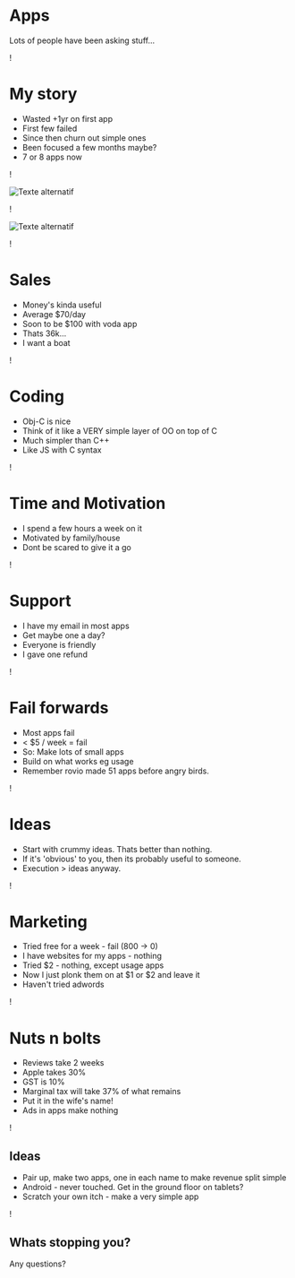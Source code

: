 Apps 
===
Lots of people have been asking stuff...

!

My story
===
* Wasted +1yr on first app
* First few failed
* Since then churn out simple ones
* Been focused a few months maybe?
* 7 or 8 apps now

!

![Texte alternatif](http://macgpg.sourceforge.net/en/img/mac-gpg-logo.png "texte pour le titre, facultatif")

!

![Texte alternatif](/mac-gpg-logo.png)

!

Sales
===
* Money's kinda useful
* Average $70/day
* Soon to be $100 with voda app
* Thats 36k...
* I want a boat

!

Coding
===
* Obj-C is nice
* Think of it like a VERY simple layer of OO on top of C
* Much simpler than C++
* Like JS with C syntax

!

Time and Motivation
===
* I spend a few hours a week on it
* Motivated by family/house
* Dont be scared to give it a go

!

Support
===
* I have my email in most apps
* Get maybe one a day?
* Everyone is friendly
* I gave one refund

!

Fail forwards
===
* Most apps fail
* < $5 / week = fail
* So: Make lots of small apps
* Build on what works eg usage
* Remember rovio made 51 apps before angry birds.

!

Ideas
===
* Start with crummy ideas. Thats better than nothing.
* If it's 'obvious' to you, then its probably useful to someone.
* Execution > ideas anyway.

!

Marketing
===
* Tried free for a week - fail (800 -> 0)
* I have websites for my apps - nothing
* Tried $2 - nothing, except usage apps
* Now I just plonk them on at $1 or $2 and leave it
* Haven't tried adwords

!

Nuts n bolts
===
* Reviews take 2 weeks
* Apple takes 30%
* GST is 10%
* Marginal tax will take 37% of what remains
* Put it in the wife's name!
* Ads in apps make nothing

!

Ideas
---
* Pair up, make two apps, one in each name to make revenue split simple
* Android - never touched. Get in the ground floor on tablets?
* Scratch your own itch - make a very simple app

!

Whats stopping you?
---
Any questions?
